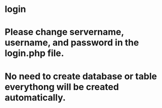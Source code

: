 # login
# Please change servername, username, and password in the login.php file.
# No need to create database or table everythong will be created automatically.
